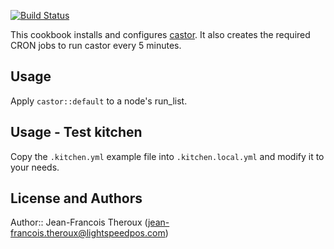 [![Build Status](https://magnum.travis-ci.com/lightspeedretail/chef-castor.svg?token=AnrKCXhosPuRPGA1NFHX&branch=master)](https://magnum.travis-ci.com/lightspeedretail/chef-castor)

This cookbook installs and configures [castor](https://github.com/lightspeedretail/castor). It also creates the required CRON jobs to run castor every 5 minutes.

## Usage

Apply ```castor::default``` to a node's run_list.

## Usage - Test kitchen

Copy the ```.kitchen.yml``` example file into ```.kitchen.local.yml``` and modify it to your needs.

## License and Authors

Author:: Jean-Francois Theroux (<jean-francois.theroux@lightspeedpos.com>)
